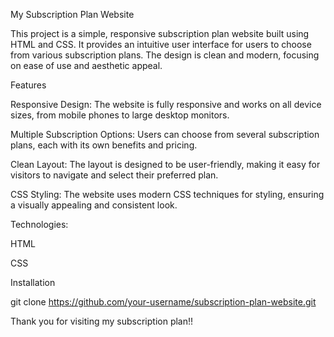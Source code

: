 My Subscription Plan Website

This project is a simple, responsive subscription plan website built using HTML and CSS. It provides an intuitive user interface for users to choose from various subscription plans. The design is clean and modern, focusing on ease of use and aesthetic appeal.

Features

Responsive Design: The website is fully responsive and works on all device sizes, from mobile phones to large desktop monitors.

Multiple Subscription Options: Users can choose from several subscription plans, each with its own benefits and pricing.

Clean Layout: The layout is designed to be user-friendly, making it easy for visitors to navigate and select their preferred plan.

CSS Styling: The website uses modern CSS techniques for styling, ensuring a visually appealing and consistent look.

Technologies:

HTML

CSS

Installation

git clone https://github.com/your-username/subscription-plan-website.git

Thank you for visiting my subscription plan!!
